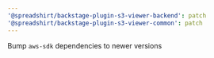 ```yaml
---
'@spreadshirt/backstage-plugin-s3-viewer-backend': patch
'@spreadshirt/backstage-plugin-s3-viewer-common': patch
---
```


Bump `aws-sdk` dependencies to newer versions
